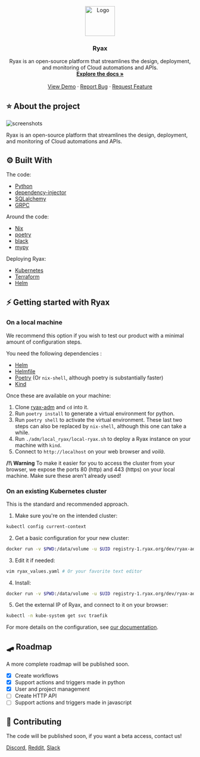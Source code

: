 
<div align="center">

  <a href="https://ryax.tech">
    <img src="https://user-images.githubusercontent.com/104617518/167607288-537e67fb-bbd2-460a-b263-2e4c79b69196.png" alt="Logo" height="80">
  </a>
  <h3 align="center">Ryax</h3>

  <p align="center">
    Ryax is an open-source platform that streamlines the design, deployment, and monitoring of Cloud automations and APIs.
    <br />
    <a href="https://docs.ryax.tech/"><strong>Explore the docs »</strong></a>
    <br />
    <br />
    <a href="https://youtu.be/IL40ruhuDUI">View Demo</a>
    ·
    <a href="https://gitlab.com/ryax-tech/dev/ryax/-/issues">Report Bug</a>
    ·
    <a href="https://gitlab.com/ryax-tech/dev/ryax/-/issues">Request Feature</a>
  </p>
</div>

## ⭐ About the project

![screenshots](https://user-images.githubusercontent.com/104617518/167607552-44354081-c7d7-4f65-bc25-fca4aec65967.png)

Ryax is an open-source platform that streamlines the design, deployment, and
monitoring of Cloud automations and APIs.

## ⚙ Built With

The code:

- [Python](https://www.python.org/)
- [dependency-injector](https://python-dependency-injector.ets-labs.org/index.html)
- [SQLalchemy](https://docs.sqlalchemy.org)
- [GRPC](https://grpc.io/)

Around the code:

- [Nix](nixos.org/)
- [poetry](https://python-poetry.org/)
- [black](https://black.readthedocs.io/en/stable/)
- [mypy](https://mypy.readthedocs.io/)

Deploying Ryax:

- [Kubernetes](https://kubernetes.io/)
- [Terraform](https://www.terraform.io/)
- [Helm](https://helm.sh/)

## ⚡ Getting started with Ryax

### On a local machine

We recommend this option if you wish to test our product with a minimal amount of configuration steps.

You need the following dependencies :
- [Helm](https://helm.sh/)
- [Helmfile](https://github.com/roboll/helmfile)
- [Poetry](https://python-poetry.org/) (Or `nix-shell`, although poetry is
  substantially faster)
- [Kind](https://github.com/kubernetes-sigs/kind)

Once these are available on your machine:

1) Clone [ryax-adm](https://gitlab.com/ryax-tech/ryax/ryax-adm/) and
  `cd` into it.
2) Run `poetry install` to generate a virtual environment for python.
3) Run `poetry shell` to activate the virtual environment. These last two steps
  can also be replaced by `nix-shell`, although this one can take a while.
4) Run `./adm/local_ryax/local-ryax.sh` to deploy a Ryax instance on
  your machine with `kind`.
5) Connect to `http://localhost` on your web browser and *voilà*.

**/!\ Warning** To make it easier for you to access the cluster from your
browser, we expose the ports 80 (http) and 443 (https) on your local machine.
Make sure these aren't already used!

### On an existing Kubernetes cluster

This is the standard and recommended approach.

1) Make sure you're on the intended cluster:
```bash
kubectl config current-context
```
2) Get a basic configuration for your new cluster:
```bash
docker run -v $PWD:/data/volume -u $UID registry-1.ryax.org/dev/ryax-adm:staging init --values volume/ryax_values.yaml
```
3) Edit it if needed:
```bash
vim ryax_values.yaml # Or your favorite text editor
```
4) Install:
```bash
docker run -v $PWD:/data/volume -u $UID registry-1.ryax.org/dev/ryax-adm:staging apply --values volume/ryax_values.yaml
```
5) Get the external IP of Ryax, and connect to it on your browser:
```bash
kubectl -n kube-system get svc traefik
```

For more details on the configuration, see [our documentation](https://docs.ryax.tech/howto/install_ryax_kubernetes.html).


## 🛹 Roadmap

A more complete roadmap will be published soon.

- [x] Create workflows
- [x] Support actions and triggers made in python
- [x] User and project management
- [ ] Create HTTP API
- [ ] Support actions and triggers made in javascript

## 🤗 Contributing

The code will be published soon, if you want a beta access, contact us!

[Discord](https://discord.gg/bg7s7Es8),
[Reddit](https://www.reddit.com/r/ryax/),
[Slack](https://join.slack.com/t/ryax/shared_invite/zt-fjx7pud0-GAYiNrDEa1hHyArs5etMiA)
